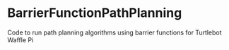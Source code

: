 # BarrierFunctionPathPlanning
Code to run path planning algorithms using barrier functions for Turtlebot Waffle Pi
